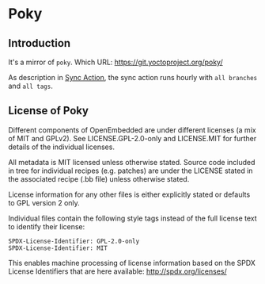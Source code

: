 # Poky

## Introduction

It's a mirror of `poky`. Which URL: https://git.yoctoproject.org/poky/

As description in [Sync Action](.github/workflows/sync.yml), the sync action runs hourly with `all branches` and `all tags`.

## License of Poky

Different components of OpenEmbedded are under different licenses (a mix
of MIT and GPLv2). See LICENSE.GPL-2.0-only and LICENSE.MIT for further 
details of the individual licenses.

All metadata is MIT licensed unless otherwise stated. Source code
included in tree for individual recipes (e.g. patches) are under 
the LICENSE stated in the associated recipe (.bb file) unless 
otherwise stated.

License information for any other files is either explicitly stated 
or defaults to GPL version 2 only.

Individual files contain the following style tags instead of the full license 
text to identify their license:

    SPDX-License-Identifier: GPL-2.0-only
    SPDX-License-Identifier: MIT

This enables machine processing of license information based on the SPDX
License Identifiers that are here available: http://spdx.org/licenses/
